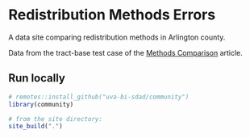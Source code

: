 # Redistribution Methods Errors
A data site comparing redistribution methods in Arlington county.

Data from the tract-base test case of the
[Methods Comparison](https://uva-bi-sdad.github.io/redistribute/articles/estimate_comparisons.html) article.

## Run locally
```R
# remotes::install_github("uva-bi-sdad/community")
library(community)

# from the site directory:
site_build(".")
```
